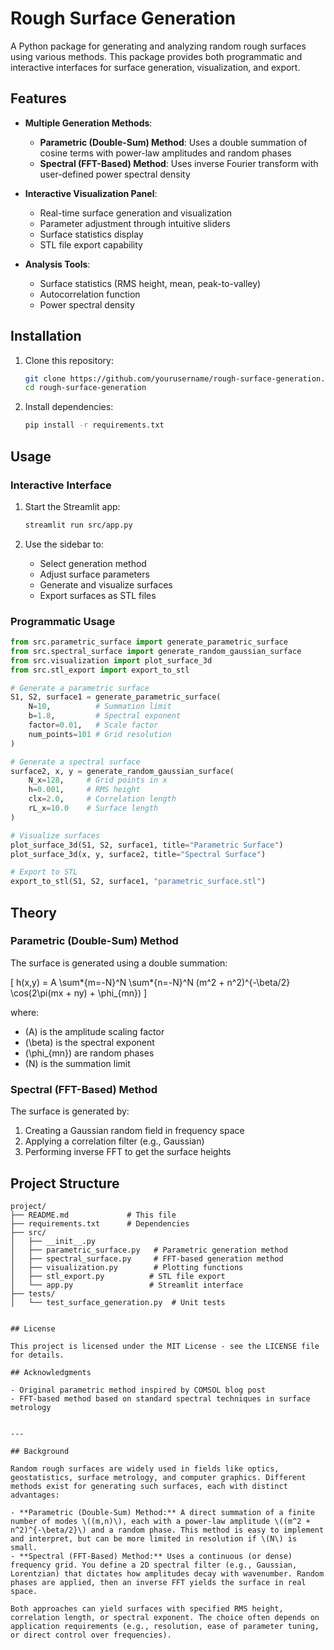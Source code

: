 # Rough Surface Generation

A Python package for generating and analyzing random rough surfaces using various methods. This package provides both programmatic and interactive interfaces for surface generation, visualization, and export.

## Features

- **Multiple Generation Methods**:

  - **Parametric (Double-Sum) Method**: Uses a double summation of cosine terms with power-law amplitudes and random phases
  - **Spectral (FFT-Based) Method**: Uses inverse Fourier transform with user-defined power spectral density

- **Interactive Visualization Panel**:

  - Real-time surface generation and visualization
  - Parameter adjustment through intuitive sliders
  - Surface statistics display
  - STL file export capability

- **Analysis Tools**:
  - Surface statistics (RMS height, mean, peak-to-valley)
  - Autocorrelation function
  - Power spectral density

## Installation

1. Clone this repository:

   ```bash
   git clone https://github.com/yourusername/rough-surface-generation.git
   cd rough-surface-generation
   ```

2. Install dependencies:
   ```bash
   pip install -r requirements.txt
   ```

## Usage

### Interactive Interface

1. Start the Streamlit app:

   ```bash
   streamlit run src/app.py
   ```

2. Use the sidebar to:
   - Select generation method
   - Adjust surface parameters
   - Generate and visualize surfaces
   - Export surfaces as STL files

### Programmatic Usage

```python
from src.parametric_surface import generate_parametric_surface
from src.spectral_surface import generate_random_gaussian_surface
from src.visualization import plot_surface_3d
from src.stl_export import export_to_stl

# Generate a parametric surface
S1, S2, surface1 = generate_parametric_surface(
    N=10,          # Summation limit
    b=1.8,         # Spectral exponent
    factor=0.01,   # Scale factor
    num_points=101 # Grid resolution
)

# Generate a spectral surface
surface2, x, y = generate_random_gaussian_surface(
    N_x=128,     # Grid points in x
    h=0.001,     # RMS height
    clx=2.0,     # Correlation length
    rL_x=10.0    # Surface length
)

# Visualize surfaces
plot_surface_3d(S1, S2, surface1, title="Parametric Surface")
plot_surface_3d(x, y, surface2, title="Spectral Surface")

# Export to STL
export_to_stl(S1, S2, surface1, "parametric_surface.stl")
```

## Theory

### Parametric (Double-Sum) Method

The surface is generated using a double summation:

\[
h(x,y) = A \sum*{m=-N}^N \sum*{n=-N}^N (m^2 + n^2)^{-\beta/2} \cos(2\pi(mx + ny) + \phi\_{mn})
\]

where:

- \(A\) is the amplitude scaling factor
- \(\beta\) is the spectral exponent
- \(\phi\_{mn}\) are random phases
- \(N\) is the summation limit

### Spectral (FFT-Based) Method

The surface is generated by:

1. Creating a Gaussian random field in frequency space
2. Applying a correlation filter (e.g., Gaussian)
3. Performing inverse FFT to get the surface heights

## Project Structure

```
project/
├── README.md             # This file
├── requirements.txt      # Dependencies
├── src/
│   ├── __init__.py
│   ├── parametric_surface.py   # Parametric generation method
│   ├── spectral_surface.py     # FFT-based generation method
│   ├── visualization.py        # Plotting functions
│   ├── stl_export.py          # STL file export
│   └── app.py                 # Streamlit interface
├── tests/
│   └── test_surface_generation.py  # Unit tests


## License

This project is licensed under the MIT License - see the LICENSE file for details.

## Acknowledgments

- Original parametric method inspired by COMSOL blog post
- FFT-based method based on standard spectral techniques in surface metrology


---

## Background

Random rough surfaces are widely used in fields like optics, geostatistics, surface metrology, and computer graphics. Different methods exist for generating such surfaces, each with distinct advantages:

- **Parametric (Double-Sum) Method:** A direct summation of a finite number of modes \((m,n)\), each with a power-law amplitude \((m^2 + n^2)^{-\beta/2}\) and a random phase. This method is easy to implement and interpret, but can be more limited in resolution if \(N\) is small.
- **Spectral (FFT-Based) Method:** Uses a continuous (or dense) frequency grid. You define a 2D spectral filter (e.g., Gaussian, Lorentzian) that dictates how amplitudes decay with wavenumber. Random phases are applied, then an inverse FFT yields the surface in real space.

Both approaches can yield surfaces with specified RMS height, correlation length, or spectral exponent. The choice often depends on application requirements (e.g., resolution, ease of parameter tuning, or direct control over frequencies).
```
